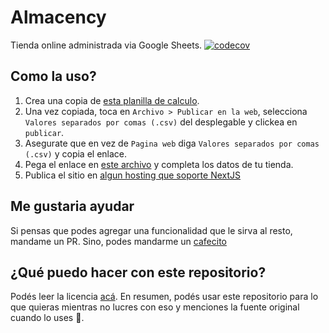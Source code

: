 # Almacency
Tienda online administrada via Google Sheets.
[![codecov](https://codecov.io/gh/goncy/store/branch/main/graph/badge.svg?token=XiTcCI2c18)](https://codecov.io/gh/goncy/store)

## Como la uso?
1. Crea una copia de [esta planilla de calculo](https://docs.google.com/spreadsheets/d/1Q_mDN1w88zE1vDasru-f3D6kxZAynUC1s253yLmjE7M/edit#gid=0).
2. Una vez copiada, toca en `Archivo > Publicar en la web`, selecciona `Valores separados por comas (.csv)` del desplegable y clickea en `publicar`.
3. Asegurate que en vez de `Pagina web` diga `Valores separados por comas (.csv)` y copia el enlace.
4. Pega el enlace en [este archivo](./app/constants.ts) y completa los datos de tu tienda.
5. Publica el sitio en [algun hosting que soporte NextJS](https://vercel.com)

## Me gustaria ayudar
Si pensas que podes agregar una funcionalidad que le sirva al resto, mandame un PR. Sino, podes mandarme un [cafecito](https://cafecito.app/goncy)

## ¿Qué puedo hacer con este repositorio?
Podés leer la licencia [acá](./LICENSE.md). En resumen, podés usar este repositorio para lo que quieras mientras no lucres con eso y menciones la fuente original cuando lo uses 🥰.
